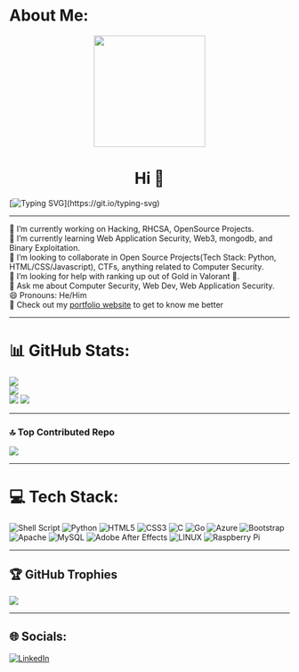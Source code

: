 # About Me:
<div id="header" align="center">
  <img src=https://media3.giphy.com/media/S4rMbaFzvxfJm/giphy.gif width="200"/>
</div>
<h1 align="center"> Hi 👋</h1>

[![Typing SVG](https://readme-typing-svg.herokuapp.com?duration=10000&center=true&vCenter=true&width=800&height=30&lines=Hello+this+is+Unknown+Sentinel%2C+Welcome+to+my+Github+page.......)](https://git.io/typing-svg)

---

🔭 I’m currently working on Hacking, RHCSA, OpenSource Projects.
<br>🌱 I’m currently learning Web Application Security, Web3, mongodb, and Binary Exploitation.
<br>👯 I’m looking to collaborate in Open Source Projects(Tech Stack: Python, HTML/CSS/Javascript), CTFs, anything related to Computer Security.
<br>🤔 I’m looking for help with ranking up out of Gold in Valorant 🥲.
<br>💬 Ask me about Computer Security, Web Dev, Web Application Security.
<br>😄 Pronouns: He/Him<br>📧 Check out my [portfolio website](https://unknownsentinel193.github.io/Portfolio/) to get to know me better

---

# 📊 GitHub Stats:
![](https://github-readme-stats-sigma-five.vercel.app/api?username=Unknownsentinel193&theme=react&hide_border=false&include_all_commits=false&count_private=false)<br/>
![](https://github-readme-streak-stats.herokuapp.com/?user=Unknownsentinel193&theme=react&hide_border=false)<br/>
![](https://github-readme-activity-graph.cyclic.app/graph?username=Unknownsentinel193&theme=react-dark)
![](https://github-readme-stats-sigma-five.vercel.app/api/top-langs/?username=Unknownsentinel193&theme=react&hide_border=false&include_all_commits=false&count_private=false&layout=compact)


---

### 🔝 Top Contributed Repo
![](https://github-contributor-stats.vercel.app/api?username=Unknownsentinel193&limit=5&theme=react&combine_all_yearly_contributions=true)

---

# 💻 Tech Stack:
![Shell Script](https://img.shields.io/badge/shell_script-%23121011.svg?style=for-the-badge&logo=gnu-bash&logoColor=white) ![Python](https://img.shields.io/badge/python-3670A0?style=for-the-badge&logo=python&logoColor=ffdd54) ![HTML5](https://img.shields.io/badge/html5-%23E34F26.svg?style=for-the-badge&logo=html5&logoColor=white) ![CSS3](https://img.shields.io/badge/css3-%231572B6.svg?style=for-the-badge&logo=css3&logoColor=white) ![C](https://img.shields.io/badge/c-%2300599C.svg?style=for-the-badge&logo=c&logoColor=white) ![Go](https://img.shields.io/badge/go-%2300ADD8.svg?style=for-the-badge&logo=go&logoColor=white) ![Azure](https://img.shields.io/badge/azure-%230072C6.svg?style=for-the-badge&logo=azure-devops&logoColor=white) ![Bootstrap](https://img.shields.io/badge/bootstrap-%23563D7C.svg?style=for-the-badge&logo=bootstrap&logoColor=white) ![Apache](https://img.shields.io/badge/apache-%23D42029.svg?style=for-the-badge&logo=apache&logoColor=white) ![MySQL](https://img.shields.io/badge/mysql-%2300f.svg?style=for-the-badge&logo=mysql&logoColor=white) ![Adobe After Effects](https://img.shields.io/badge/Adobe%20After%20Effects-9999FF.svg?style=for-the-badge&logo=Adobe%20After%20Effects&logoColor=white) ![LINUX](https://img.shields.io/badge/Linux-FCC624?style=for-the-badge&logo=linux&logoColor=black) ![Raspberry Pi](https://img.shields.io/badge/-RaspberryPi-C51A4A?style=for-the-badge&logo=Raspberry-Pi)

---

## 🏆 GitHub Trophies
![](https://github-profile-trophy.vercel.app/?username=Unknownsentinel193&theme=discord&no-frame=true&no-bg=false&margin-w=4)

---

## 🌐 Socials:
[![LinkedIn](https://img.shields.io/badge/LinkedIn-%230077B5.svg?logo=linkedin&logoColor=white)](https://linkedin.com/in/rayan-baig-33a6701aa)


